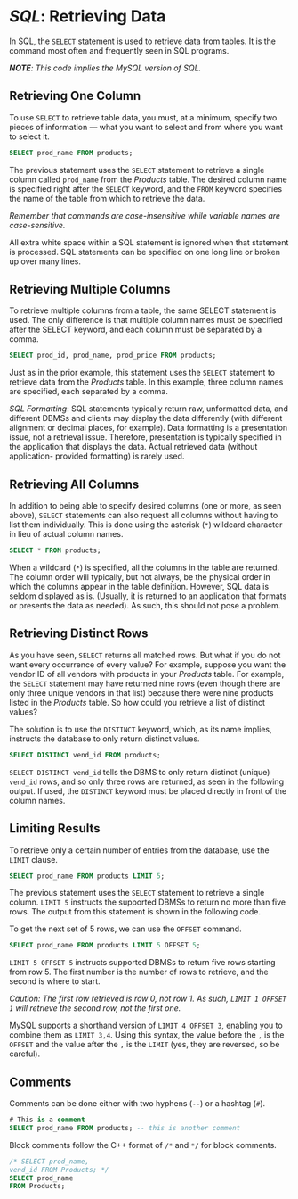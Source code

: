 # ***SQL***: Retrieving Data
In SQL, the `SELECT` statement is used to retrieve data from tables.  It is the command most often and frequently seen in SQL programs.

***NOTE**: This code implies the MySQL version of SQL.*

## Retrieving One Column
To use `SELECT` to retrieve table data, you must, at a minimum, specify two pieces of information — what you want to select and from where you want to select it.
```sql
SELECT prod_name FROM products;
```
The previous statement uses the `SELECT` statement to retrieve a single column called `prod_name` from the *Products* table. The desired column name is specified right after the `SELECT` keyword, and the `FROM` keyword specifies the name of the table from which to retrieve the data.

*Remember that commands are case-insensitive while variable names are case-sensitive.*

All extra white space within a SQL statement is ignored when that statement is processed. SQL statements can be specified on one long line or broken up over many lines. 


## Retrieving Multiple Columns
To retrieve multiple columns from a table, the same SELECT statement is used. The only difference is that multiple column names must be specified after the SELECT keyword, and each column must be separated by a comma.
```sql
SELECT prod_id, prod_name, prod_price FROM products;
```
Just as in the prior example, this statement uses the `SELECT` statement to retrieve data from the *Products* table. In this example, three column names are specified, each separated by a comma. 

*SQL Formatting*: SQL statements typically return raw, unformatted data, and different DBMSs and clients may display the data differently (with different alignment or decimal places, for example). Data formatting is a presentation issue, not a retrieval issue. Therefore, presentation is typically specified in the application that displays the data. Actual retrieved data (without application- provided formatting) is rarely used.

## Retrieving All Columns
In addition to being able to specify desired columns (one or more, as seen above), `SELECT` statements can also request all columns without having to list them individually. This is done using the asterisk (`*`) wildcard character in lieu of actual column names.
```sql
SELECT * FROM products;
```
When a wildcard (`*`) is specified, all the columns in the table are returned. The column order will typically, but not always, be the physical order in which the columns appear in the table definition. However, SQL data is seldom displayed as is. (Usually, it is returned to an application that formats or presents the data as needed). As such, this should not pose a problem.

## Retrieving Distinct Rows
As you have seen, `SELECT` returns all matched rows. But what if you do not want every occurrence of every value? For example, suppose you want the vendor ID of all vendors with products in your *Products* table.  For example, the `SELECT` statement may have returned nine rows (even though there are only three unique vendors in that list) because there were nine products listed in the *Products* table. So how could you retrieve a list of distinct values?

The solution is to use the `DISTINCT` keyword, which, as its name implies, instructs the database to only return distinct values.
```sql
SELECT DISTINCT vend_id FROM products;
```
`SELECT DISTINCT vend_id` tells the DBMS to only return distinct (unique) `vend_id` rows, and so only three rows are returned, as seen in the following output. If used, the `DISTINCT` keyword must be placed directly in front of the column names.

## Limiting Results
To retrieve only a certain number of entries from the database, use the `LIMIT` clause.
```sql
SELECT prod_name FROM products LIMIT 5;
```
The previous statement uses the `SELECT` statement to retrieve a single column. `LIMIT 5` instructs the supported DBMSs to return no more than five rows. The output from this statement is shown in the following code.

To get the next set of 5 rows, we can use the `OFFSET` command.
```sql
SELECT prod_name FROM products LIMIT 5 OFFSET 5;
```
`LIMIT 5 OFFSET 5` instructs supported DBMSs to return five rows starting from row 5. The first number is the number of rows to retrieve, and the second is where to start. 

*Caution: The first row retrieved is row 0, not row 1. As such, `LIMIT 1 OFFSET 1` will retrieve the second row, not the first one.*

MySQL supports a shorthand version of `LIMIT 4 OFFSET 3`, enabling you to combine them as `LIMIT 3,4`. Using this syntax, the value before the `,` is the `OFFSET` and the value after the `,` is the `LIMIT` (yes, they are reversed, so be careful).

## Comments
Comments can be done either with two hyphens (`--`) or a hashtag (`#`).
```sql
# This is a comment
SELECT prod_name FROM products; -- this is another comment
```

Block comments follow the C++ format of `/*` and `*/` for block comments.
```sql
/* SELECT prod_name, 
vend_id FROM Products; */
SELECT prod_name
FROM Products;
```